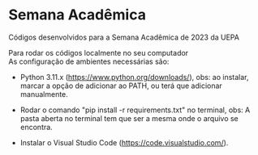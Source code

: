 # Semana Acadêmica
Códigos desenvolvidos para a Semana Acadêmica de 2023 da UEPA

Para rodar os códigos localmente no seu computador<br/>
As configuração de ambientes necessárias são:

- Python 3.11.x (https://www.python.org/downloads/), obs: ao instalar, marcar a opção de adicionar ao PATH, ou terá que adicionar manualmente.

- Rodar o comando "pip install -r requirements.txt" no terminal, obs: A pasta aberta no terminal tem que ser a mesma onde o arquivo se encontra.

- Instalar o Visual Studio Code (https://code.visualstudio.com/).
